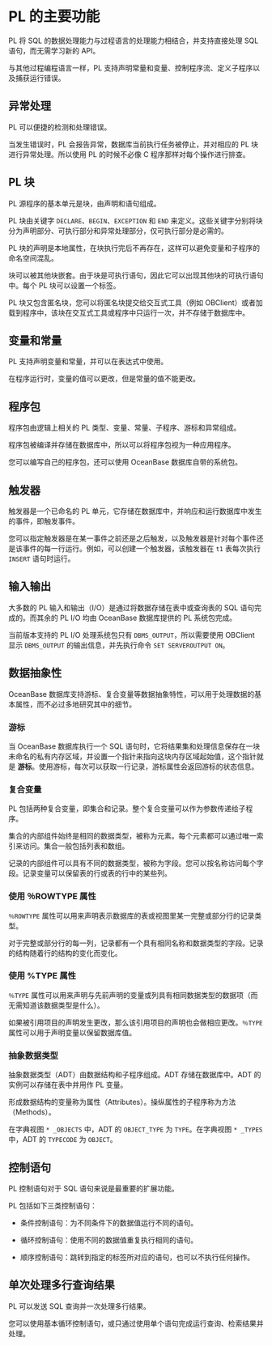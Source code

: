 # PL 的主要功能 


PL 将 SQL 的数据处理能力与过程语言的处理能力相结合，并支持直接处理 SQL 语句，而无需学习新的 API。

与其他过程编程语言一样，PL 支持声明常量和变量、控制程序流、定义子程序以及捕获运行错误。

## 异常处理 


PL 可以便捷的检测和处理错误。

当发生错误时，PL 会报告异常，数据库当前执行任务被停止，并对相应的 PL 块进行异常处理。所以使用 PL 的时候不必像 C 程序那样对每个操作进行排查。

## PL 块 

PL 源程序的基本单元是块，由声明和语句组成。

PL 块由关键字 `DECLARE`、`BEGIN`、`EXCEPTION` 和 `END` 来定义。这些关键字分别将块分为声明部分、可执行部分和异常处理部分，仅可执行部分是必需的。

PL 块的声明是本地属性，在块执行完后不再存在，这样可以避免变量和子程序的命名空间混乱。

块可以被其他块嵌套。由于块是可执行语句，因此它可以出现其他块的可执行语句中。每个 PL 块可以设置一个标签。

PL 块又包含匿名块，您可以将匿名块提交给交互式工具（例如 OBClient）或者加载到程序中，该块在交互式工具或程序中只运行一次，并不存储于数据库中。


## 变量和常量 

PL 支持声明变量和常量，并可以在表达式中使用。

在程序运行时，变量的值可以更改，但是常量的值不能更改。

## 程序包 

程序包由逻辑上相关的 PL 类型、变量、常量、子程序、游标和异常组成。

程序包被编译并存储在数据库中，所以可以将程序包视为一种应用程序。

您可以编写自己的程序包，还可以使用 OceanBase 数据库自带的系统包。

## 触发器 

触发器是一个已命名的 PL 单元，它存储在数据库中，并响应和运行数据库中发生的事件，即触发事件。

您可以指定触发器是在某一事件之前还是之后触发，以及触发器是针对每个事件还是该事件的每一行运行。例如，可以创建一个触发器，该触发器在 `t1` 表每次执行 `INSERT` 语句时运行。

## 输入输出 

大多数的 PL 输入和输出（I/O）是通过将数据存储在表中或查询表的 SQL 语句完成的。而其余的 PL I/O 均由 OceanBase 数据库提供的 PL 系统包完成。

当前版本支持的 PL I/O 处理系统包只有 `DBMS_OUTPUT`，所以需要使用 OBClient 显示 `DBMS_OUTPUT` 的输出信息，并先执行命令 `SET SERVEROUTPUT ON`。

## 数据抽象性 

OceanBase 数据库支持游标、复合变量等数据抽象特性，可以用于处理数据的基本属性，而不必过多地研究其中的细节。

### 游标

当 OceanBase 数据库执行一个 SQL 语句时，它将结果集和处理信息保存在一块未命名的私有内存区域，并设置一个指针来指向这块内存区域起始值，这个指针就是 **游标**。使用游标，每次可以获取一行记录，游标属性会返回游标的状态信息。

### 复合变量 

PL 包括两种复合变量，即集合和记录。整个复合变量可以作为参数传递给子程序。

集合的内部组件始终是相同的数据类型，被称为元素。每个元素都可以通过唯一索引来访问。集合一般包括列表和数组。

记录的内部组件可以具有不同的数据类型，被称为字段。您可以按名称访问每个字段。记录变量可以保留表的行或表的行中的某些列。

### 使用 ％ROWTYPE 属性

`％ROWTYPE` 属性可以用来声明表示数据库的表或视图里某一完整或部分行的记录类型。

对于完整或部分行的每一列，记录都有一个具有相同名称和数据类型的字段。记录的结构随着行的结构的变化而变化。

### 使用 %TYPE 属性

`％TYPE` 属性可以用来声明与先前声明的变量或列具有相同数据类型的数据项（而无需知道该数据类型是什么）。

如果被引用项目的声明发生更改，那么该引用项目的声明也会做相应更改。`％TYPE` 属性可以用于声明变量以保留数据库值。

### 抽象数据类型 

抽象数据类型（ADT）由数据结构和子程序组成。ADT 存储在数据库中。ADT 的实例可以存储在表中并用作 PL 变量。

形成数据结构的变量称为属性（Attributes）。操纵属性的子程序称为方法（Methods）。

在字典视图 `* _OBJECTS` 中，ADT 的 `OBJECT_TYPE` 为 `TYPE`。在字典视图 `* _TYPES` 中，ADT 的 `TYPECODE` 为 `OBJECT`。

## 控制语句 

PL 控制语句对于 SQL 语句来说是最重要的扩展功能。

PL 包括如下三类控制语句：

* 条件控制语句：为不同条件下的数据值运行不同的语句。

* 循环控制语句：使用不同的数据值重复执行相同的语句。

* 顺序控制语句：跳转到指定的标签所对应的语句，也可以不执行任何操作。


## 单次处理多行查询结果 

PL 可以发送 SQL 查询并一次处理多行结果。

您可以使用基本循环控制语句，或只通过使用单个语句完成运行查询、检索结果并处理。

